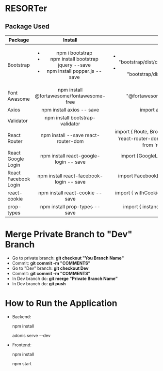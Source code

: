 # RESORTer

## Package Used

| Package        | Install           | Import  |
| -------------  |:-------------:    | -----:  |
| Bootstrap | <ul><li>npm i bootstrap</li><li>npm install bootstrap jquery --save</li><li>npm install popper.js --save</li></ul> | <ul><li>import "bootstrap/dist/css/bootstrap.css";</li><li>import "bootstrap/dist/js/bootstrap.js";</li></ul>|
| Font Awasome | npm install @fortawesome/fontawesome-free | import "@fortawesome/fontawesome-free/css/all.css";|
| Axios | npm install axios -- save | import axios from "axios";|
| Validator | npm install bootstrap-validator |
|  React Router | npm install --save react-router-dom | import { Route, BrowserRouter } from 'react-router-dom'；import { Link } from 'react-router-dom'
| React Google Login | npm install react-google-login -- save | import {GoogleLogin} from 'react-google-login';|
| React Facebook Login | npm install react-facebook-login -- save | import FacebookLogin from 'react-facebook-login';|
| react-cookie | npm install react-cookie -- save | import { withCookies, Cookies } from 'react-cookie';|
| prop-types | npm install prop-types -- save | import { instanceOf } from 'prop-types';|

# Merge Private Branch to "Dev" Branch
- Go to private branch: __git checkout "You Branch Name"__ 
- Commit:               __git commit -m "COMMENTS"__
- Go to "Dev" branch:   __git checkout Dev__
- Commit:               __git commit -m "COMMENTS"__
- In Dev branch do:     __git merge "Private Branch Name"__
- In Dev branch do:     __git push__

# How to Run the Application
<ul><li>Backend:<p>npm install</p><p>adonis serve --dev</p></li><li>Frontend:<p>npm install</p><p>npm start</p></li></ul> 




